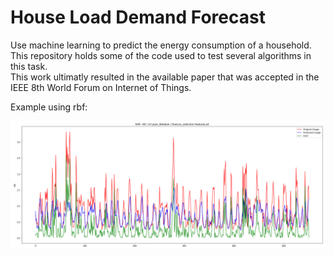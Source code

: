 # House Load Demand Forecast

Use machine learning to predict the energy consumption of a household.  
This repository holds some of the code used to test several algorithms in this task.  
This work ultimatly resulted in the available paper that was accepted in the IEEE 8th World Forum on Internet of Things.  

Example using rbf:

![Model](24selection.png)
